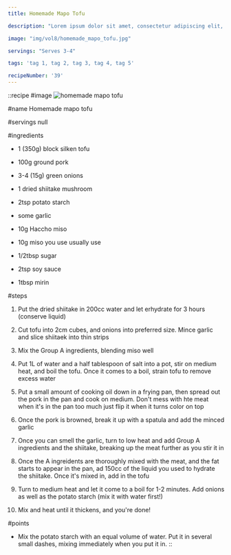 ```yaml
---
title: Homemade Mapo Tofu

description: "Lorem ipsum dolor sit amet, consectetur adipiscing elit, sed do eiusmod tempor incididunt ut labore et dolore magna aliqua. Tincidunt eget nullam non nisi est sit amet facilisis."

image: "img/vol8/homemade_mapo_tofu.jpg"

servings: "Serves 3-4"

tags: 'tag 1, tag 2, tag 3, tag 4, tag 5'

recipeNumber: '39'
---
```


::recipe
#image
![homemade mapo tofu](/img/vol8/homemade_mapo_tofu.jpg)

#name
Homemade mapo tofu

#servings
null

#ingredients
- 1 (350g) block silken tofu
- 100g ground pork
- 3-4 (15g) green onions
- 1 dried shiitake mushroom
- 2tsp potato starch
- some garlic

- 10g Haccho miso
- 10g miso you use usually use
- 1/2tbsp sugar
- 2tsp soy sauce
- 1tbsp mirin

#steps
1. Put the dried shiitake in 200cc water and let erhydrate for 3 hours (conserve liquid)

2. Cut tofu into 2cm cubes, and onions into preferred size. Mince garlic and slice shiitaek into thin strips

3. Mix the Group A ingredients, blending miso well

4. Put 1L of water and a half tablespoon of salt into a pot, stir on medium heat, and boil the tofu. Once it comes to a boil, strain tofu to remove excess water

5. Put a small amount of cooking oil down in a frying pan, then spread out the pork in the pan and cook on medium. Don't mess with hte meat when it's in the pan too much just flip it when it turns color on top

6. Once the pork is browned, break it up with a spatula and add the minced garlic

7. Once you can smell the garlic, turn to low heat and add Group A ingredients and the shiitake, breaking up the meat further as you stir it in

8. Once the A ingreidents are thoroughly mixed with the meat, and the fat starts to appear in the pan, ad 150cc of the liquid you used to hydrate the shiitake. Once it's mixed in, add in the tofu

9. Turn to medium heat and let it come to a boil for 1-2 minutes. Add onions as well as the potato starch (mix it with water first!)

10. Mix and heat until it thickens, and you're done!

#points
- Mix the potato starch with an equal volume of water. Put it in several small dashes, mixing immediately when you put it in.
::